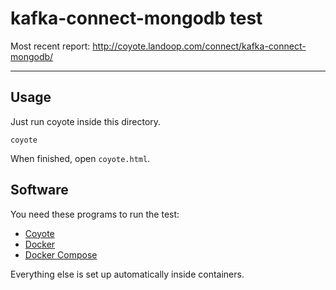 # kafka-connect-mongodb test #

Most recent report: <http://coyote.landoop.com/connect/kafka-connect-mongodb/>

---

## Usage

Just run coyote inside this directory.

    coyote

When finished, open `coyote.html`.

## Software

You need these programs to run the test:
- [Coyote](https://github.com/Landoop/coyote/releases)
- [Docker](https://docs.docker.com/engine/installation/)
- [Docker Compose](https://docs.docker.com/engine/installation/)

Everything else is set up automatically inside containers.
